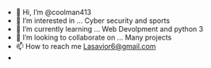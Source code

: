 - 👋 Hi, I’m @coolman413
- 👀 I’m interested in ... Cyber security and sports
- 🌱 I’m currently learning ... Web Devolpment and python 3
- 💞️ I’m looking to collaborate on ... Many projects
- 📫 How to reach me Lasavior6@gmail.com
- 

<!---
coolman413/coolman413 is a ✨ special ✨ repository because its `README.md` (this file) appears on your GitHub profile.
You can click the Preview link to take a look at your changes.
--->
